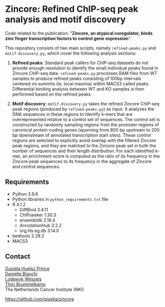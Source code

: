 # Zincore: Refined ChIP-seq peak analysis and motif discovery

Code related to the publication: "**Zincore, an atypical coregulator, binds zinc finger transcription factors to control gene expression**".

This repository consists of two main scripts, namely `refined-peaks.py` and `motif-discovery.py`, which cover the following analysis sections:
1. **Refined peaks**: Standard peak callers for ChIP-seq datasets do not provide enough resolution to identify the small individual peaks found in Zincore ChIP-seq data. 
`refined-peaks.py` processes BAM files from WT samples to produce refined peaks consisting of 100bp intervals centered on summits (ie, local maxima) within MACS3 called peaks. Differential binding analysis between WT and KO samples is then performed based on the refined peaks.

2. **Motif discovery**: `motif-discovery.py` takes the refined Zincore ChIP-seq peak regions (produced by `refined-peaks.py`) as input. It analyzes the DNA sequences in these regions to identify k-mers that are overrepresented relative to a control set of sequences. The control set is constructed by randomly sampling regions from the promoter regions of canonical protein-coding genes (spanning from 800 bp upstream to 200 bp downstream of annotated transcription start sites). These control regions are selected to explicitly avoid overlap with the filtered Zincore peak regions, and they are matched to the Zincore peak set in both the number of sequences and their length distribution. For each identified k-mer, an enrichment score is computed as the ratio of its frequency in the Zincore peak sequences to its frequency in the aggregate of Zincore and control sequences.

## Requirements

* Python 3.9.6
* Python libraries in `python_requirements.txt` file
* R 4.1.2
    * DiffBind 3.4.11
    * ChIPseeker 1.30.3
    * ensembldb 2.18.4
    * AnnotationHub 3.2.2
    * org.Hs.eg.db 3.14.0
* bedtools 2.29.2
* MACS3


## Contact
[Guizela Huelsz Prince](https://www.linkedin.com/in/g-huelsz-prince/)  
[Danielle Bianchi](https://www.nki.nl/research/find-a-researcher/researchers/danielle-bianchi/)  
[Lodewyk Wessels](https://www.nki.nl/research/research-groups/lodewyk-wessels/)  
[Thijn Brummelkamp](https://www.nki.nl/research/research-groups/thijn-brummelkamp/)  
The Netherlands Cancer Institute (NKI)

https://github.com/gisetia/zincore
